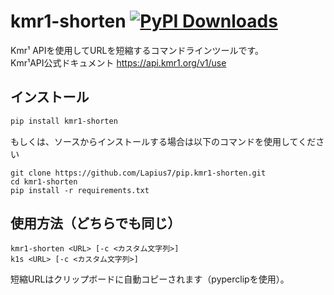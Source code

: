 # kmr1-shorten [![PyPI Downloads](https://static.pepy.tech/badge/kmr1-shorten)](https://pepy.tech/projects/kmr1-shorten)

Kmr¹ APIを使用してURLを短縮するコマンドラインツールです。  
Kmr¹API公式ドキュメント https://api.kmr1.org/v1/use  

## インストール
```bash
pip install kmr1-shorten
```
もしくは、ソースからインストールする場合は以下のコマンドを使用してください
```
git clone https://github.com/Lapius7/pip.kmr1-shorten.git
cd kmr1-shorten
pip install -r requirements.txt
```

## 使用方法（どちらでも同じ）
```
kmr1-shorten <URL> [-c <カスタム文字列>]
k1s <URL> [-c <カスタム文字列>]
```

短縮URLはクリップボードに自動コピーされます（pyperclipを使用）。